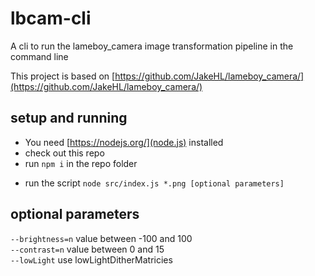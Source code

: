 # lbcam-cli
A cli to run the lameboy_camera image transformation pipeline in the command line

This project is based on [https://github.com/JakeHL/lameboy_camera/](https://github.com/JakeHL/lameboy_camera/)

## setup and running
* You need [https://nodejs.org/](node.js) installed
* check out this repo
* run `npm i` in the repo folder
+ run the script `node src/index.js *.png [optional parameters]`

## optional parameters
`--brightness=n` value between -100 and 100  
`--contrast=n` value between 0 and 15  
`--lowLight` use lowLightDitherMatricies
